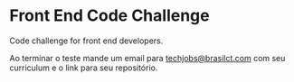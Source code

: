 # Front End Code Challenge

Code challenge for front end developers.


Ao terminar o teste mande um email para techjobs@brasilct.com com seu curriculum e o link para seu repositório.